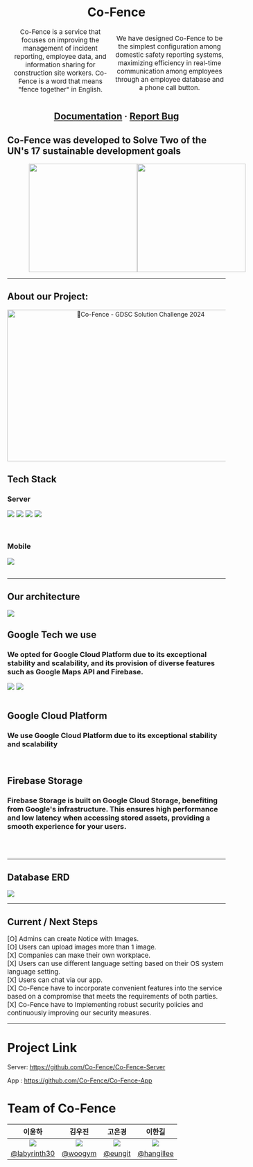 <div align="center">
  <div style = "display:flex;justify-content:center;gap:10px;align-items:center">
  <h1 style = "display:flex;align-items:center;margin-top:25px"><b>Co-Fence</b></h1>
  </div>
  <div style = "display:flex;font-size:15px;justify-content:flex-start">
Co-Fence is a service that focuses on improving the management of incident reporting, employee data, and information sharing for construction site workers. Co-Fence is a word that means "fence together" in English.

We have designed Co-Fence to be the simplest configuration among domestic safety reporting systems, maximizing efficiency in real-time communication among employees through an employee database and a phone call button.
  </div>

<h2>
    <a href="http://co-fence.duckdns.org/swagger-ui/index.html">Documentation</a>
  <span> · </span>
    <a href="https://github.com/Co-Fence/Co-Fence-App/issues">Report Bug</a>
  </h2>
</div>

<h2>Co-Fence was developed to Solve Two of the UN's 17 sustainable development goals</h2>

<div align = "center" style = "display:flex;justify-content:space-evenly;
width:80%;margin:0 auto">
    <img src = "https://developers.google.com/static/community/images/gdsc-solution-challenge/goal-08_480.png" style="width:250px"/>
    <img src = "https://developers.google.com/static/community/images/gdsc-solution-challenge/goal-09_480.png" style="width:250px"/>
</div>

<hr />

## About our Project: 

<div align="center"> 
  <a href="https://youtu.be/6yUVD1s7peQ">
    <img src="https://github.com/Co-Fence/Co-Fence-App/assets/92084974/d85fcfd6-3af8-4b8a-943d-812513fab0dc" alt="Co-Fence - GDSC Solution Challenge 2024" width="600" height="350">
  </a>
</div>

<!-- TechStack -->

## Tech Stack

  <h3><b>Server</b></h3>
    <div style = "display:flex;gap:5px;"><img src="https://img.shields.io/badge/Spring Boot-6DB33F?style=for-the-badge&logo=Spring-Boot&logoColor=white"></img>
    <img src="https://img.shields.io/badge/mysql-4479A1?style=for-the-badge&logo=mysql&logoColor=white">
    <img src="https://img.shields.io/badge/Swagger-6DB33F?style=for-the-badge&logo=Swagger&logoColor=white">
    <img src="https://img.shields.io/badge/Java-1E8CBE?style=for-the-badge&logo=Java&logoColor=white">
    </div>

  <br/>
  <br/>
  <h3><b>Mobile</b></h3>
    <div style = "display:flex;gap:5px;">
    <img src="https://img.shields.io/badge/Flutter-02569B?style=for-the-badge&logo=Flutter&logoColor=white">
    </div>

<br />

<hr>
<h2>Our architecture</h2> 
<img src="https://github.com/Co-Fence/Co-Fence-App/assets/92084974/3e9e8682-cc8b-4586-ac9e-066cf5bc97dc">



## Google Tech we use

<h3>We opted for Google Cloud Platform due to its exceptional stability and scalability, and its provision of diverse features such as Google Maps API and Firebase.</h3>
    <div style = "display:flex;gap:5px;">
    <img src="https://img.shields.io/badge/Google Cloud-4285F4?style=for-the-badge&logo=Google Cloud&logoColor=white">
    <img src="https://img.shields.io/badge/Firebase-FFCA28?style=for-the-badge&logo=Firebase&logoColor=white">
    </div>
  <br/>

## Google Cloud Platform

<h3>We use Google Cloud Platform due to its exceptional stability and scalability</h3>
<br />

## Firebase Storage

<h3>Firebase Storage is built on Google Cloud Storage, benefiting from Google's infrastructure. This ensures high performance and low latency when accessing stored assets, providing a smooth experience for your users.</h3>
<br />
<br />

<hr>
<h2>Database ERD</h2>
<img src="https://github.com/Co-Fence/Co-Fence-App/assets/92084974/36f3fcbb-a7ca-4d90-9ac9-d9ceaac89613">

<br />
<hr />

## Current / Next Steps





<div style = "font-size:15px">[O] Admins can create Notice with Images. </div>
<div style = "font-size:15px">[O] Users can upload images more than 1 image. </div>
<div style = "font-size:15px">[X] Companies can make their own workplace.</div>
<div style = "font-size:15px">[X] Users can use different language setting based on their OS system language setting. </div>
<div style = "font-size:15px">[X] Users can chat via our app. </div>
<div style = "font-size:15px">[X] Co-Fence have to incorporate convenient features into the service based on a compromise that meets the requirements of both parties. </div>
<div style = "font-size:15px">[X] Co-Fence have to Implementing robust security policies and continuously improving our security measures. </div>

<hr />

# Project Link
Server: https://github.com/Co-Fence/Co-Fence-Server
  
App : https://github.com/Co-Fence/Co-Fence-App

#  Team of Co-Fence

|                                이윤하                                 |                               김우진                               |                               고은경                               |                               이한길                               |
| :-------------------------------------------------------------------: | :----------------------------------------------------------------: | :----------------------------------------------------------------: | :----------------------------------------------------------------: |
| <img src = "https://github.com/labyrinth30.png " /> | <img src="https://github.com/woogym.png" /> | <img src="https://github.com/eungit.png" /> | <img src="https://github.com/hangillee.png/" /> |
|              [@labyrinth30](https://github.com/labyrinth30)               |               [@woogym](https://github.com/woogym)               |              [@eungit](https://github.com/eungit)              |               [@hangillee](https://github.com/hangillee)               |
